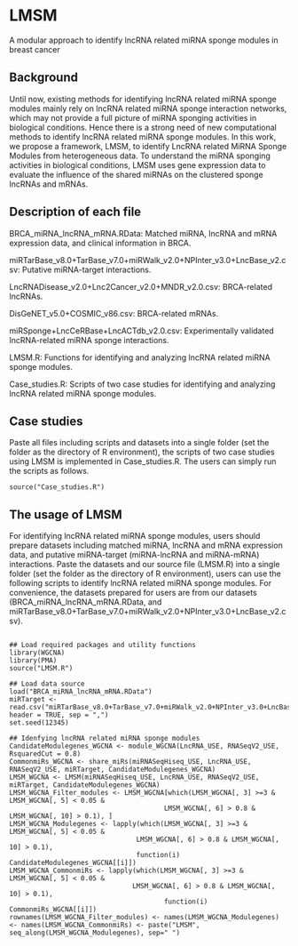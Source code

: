 # LMSM
A modular approach to identify lncRNA related miRNA sponge modules in breast cancer

## Background
Until now, existing methods for identifying lncRNA related miRNA sponge modules mainly rely on lncRNA related miRNA sponge interaction networks, which may not provide a full picture of miRNA sponging activities in biological conditions. Hence there is a strong need of new computational methods to identify lncRNA related miRNA sponge modules. In this work, we propose a framework, LMSM, to identify LncRNA related MiRNA Sponge Modules from heterogeneous data. To understand the miRNA sponging activities in biological conditions, LMSM uses gene expression data to evaluate the influence of the shared miRNAs on the clustered sponge lncRNAs and mRNAs.

## Description of each file
BRCA_miRNA_lncRNA_mRNA.RData: Matched miRNA, lncRNA and mRNA expression data, and clinical information in BRCA.

miRTarBase_v8.0+TarBase_v7.0+miRWalk_v2.0+NPInter_v3.0+LncBase_v2.csv: Putative miRNA-target interactions.

LncRNADisease_v2.0+Lnc2Cancer_v2.0+MNDR_v2.0.csv: BRCA-related lncRNAs.

DisGeNET_v5.0+COSMIC_v86.csv: BRCA-related mRNAs.

miRSponge+LncCeRBase+LncACTdb_v2.0.csv: Experimentally validated lncRNA-related miRNA sponge interactions. 

LMSM.R: Functions for identifying and analyzing lncRNA related miRNA sponge modules.

Case_studies.R: Scripts of two case studies for identifying and analyzing lncRNA related miRNA sponge modules.

## Case studies
Paste all files including scripts and datasets into a single folder (set the folder as the directory of R environment), the scripts of two case studies using LMSM is implemented in Case_studies.R. The users can simply run the scripts as follows.

```{r echo=FALSE, results='hide', message=FALSE}
source("Case_studies.R")
```

## The usage of LMSM
For identifying lncRNA related miRNA sponge modules, users should prepare datasets including matched miRNA, lncRNA and mRNA expression data, and putative miRNA-target (miRNA-lncRNA and miRNA-mRNA) interactions. Paste the datasets and our source file (LMSM.R) into a single folder (set the folder as the directory of R environment), users can use the following scripts to identify lncRNA related miRNA sponge modules. For convenience, the datasets prepared for users are from our datasets (BRCA_miRNA_lncRNA_mRNA.RData, and miRTarBase_v8.0+TarBase_v7.0+miRWalk_v2.0+NPInter_v3.0+LncBase_v2.csv). 

```{r echo=FALSE, results='hide', message=FALSE}

## Load required packages and utility functions
library(WGCNA)
library(PMA)
source("LMSM.R")

## Load data source
load("BRCA_miRNA_lncRNA_mRNA.RData")
miRTarget <- read.csv("miRTarBase_v8.0+TarBase_v7.0+miRWalk_v2.0+NPInter_v3.0+LncBase_v2.csv", header = TRUE, sep = ",")
set.seed(12345)

## Idenfying lncRNA related miRNA sponge modules
CandidateModulegenes_WGCNA <- module_WGCNA(LncRNA_USE, RNASeqV2_USE, RsquaredCut = 0.8)
CommonmiRs_WGCNA <- share_miRs(miRNASeqHiseq_USE, LncRNA_USE, RNASeqV2_USE, miRTarget, CandidateModulegenes_WGCNA)
LMSM_WGCNA <- LMSM(miRNASeqHiseq_USE, LncRNA_USE, RNASeqV2_USE, miRTarget, CandidateModulegenes_WGCNA)
LMSM_WGCNA_Filter_modules <- LMSM_WGCNA[which(LMSM_WGCNA[, 3] >=3 & LMSM_WGCNA[, 5] < 0.05 & 
                                       LMSM_WGCNA[, 6] > 0.8 & LMSM_WGCNA[, 10] > 0.1), ]
LMSM_WGCNA_Modulegenes <- lapply(which(LMSM_WGCNA[, 3] >=3 & LMSM_WGCNA[, 5] < 0.05 & 
                                LMSM_WGCNA[, 6] > 0.8 & LMSM_WGCNA[, 10] > 0.1), 
                                function(i) CandidateModulegenes_WGCNA[[i]])
LMSM_WGCNA_CommonmiRs <- lapply(which(LMSM_WGCNA[, 3] >=3 & LMSM_WGCNA[, 5] < 0.05 & 
                               LMSM_WGCNA[, 6] > 0.8 & LMSM_WGCNA[, 10] > 0.1), 
				                       function(i) CommonmiRs_WGCNA[[i]])
rownames(LMSM_WGCNA_Filter_modules) <- names(LMSM_WGCNA_Modulegenes) <- names(LMSM_WGCNA_CommonmiRs) <- paste("LMSM", seq_along(LMSM_WGCNA_Modulegenes), sep=" ")

```
